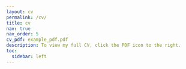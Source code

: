 ```yaml
---
layout: cv
permalink: /cv/
title: cv
nav: true
nav_order: 5
cv_pdf: example_pdf.pdf
description: To view my full CV, click the PDF icon to the right.
toc:
  sidebar: left
---
```

